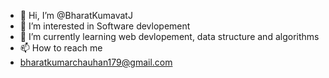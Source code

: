 - 👋 Hi, I’m @BharatKumavatJ
- 👀 I’m interested in Software devlopement
- 🌱 I’m currently learning web devlopement, data structure and algorithms
- 📫 How to reach me 
- bharatkumarchauhan179@gmail.com

 

<!---
BharatKumavatJ/BharatKumavatJ is a ✨ special ✨ repository because its `README.md` (this file) appears on your GitHub profile.
You can click the Preview link to take a look at your changes.
--->
